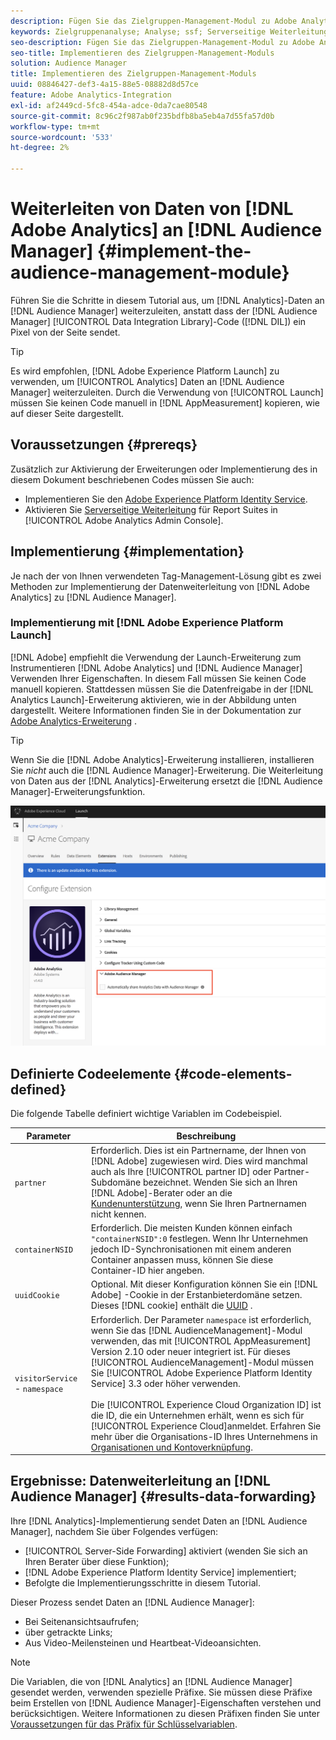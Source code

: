 ```yaml
---
description: Fügen Sie das Zielgruppen-Management-Modul zu Adobe Analytics AppMeasurement hinzu, um Analytics-Daten an Audience Manager weiterzuleiten, anstatt dass der Audience Manager-Data Integration Library-Code (DIL) ein Pixel von der Seite sendet.
keywords: Zielgruppenanalyse; Analyse; ssf; Serverseitige Weiterleitung
seo-description: Fügen Sie das Zielgruppen-Management-Modul zu Adobe Analytics AppMeasurement hinzu, um Analytics-Daten an Audience Manager weiterzuleiten, anstatt dass der Audience Manager-Data Integration Library-Code (DIL) ein Pixel von der Seite sendet.
seo-title: Implementieren des Zielgruppen-Management-Moduls
solution: Audience Manager
title: Implementieren des Zielgruppen-Management-Moduls
uuid: 08846427-def3-4a15-88e5-08882d8d57ce
feature: Adobe Analytics-Integration
exl-id: af2449cd-5fc8-454a-adce-0da7cae80548
source-git-commit: 8c96c2f987ab0f235bdfb8ba5eb4a7d55fa57d0b
workflow-type: tm+mt
source-wordcount: '533'
ht-degree: 2%

---
```


# Weiterleiten von Daten von [!DNL Adobe Analytics] an [!DNL Audience Manager] {#implement-the-audience-management-module}

Führen Sie die Schritte in diesem Tutorial aus, um [!DNL Analytics]-Daten an [!DNL Audience Manager] weiterzuleiten, anstatt dass der [!DNL Audience Manager] [!UICONTROL Data Integration Library]-Code ([!DNL DIL]) ein Pixel von der Seite sendet.

>[!TIP]
>
>Es wird empfohlen, [!DNL Adobe Experience Platform Launch] zu verwenden, um [!UICONTROL Analytics] Daten an [!DNL Audience Manager] weiterzuleiten. Durch die Verwendung von [!UICONTROL Launch] müssen Sie keinen Code manuell in [!DNL AppMeasurement] kopieren, wie auf dieser Seite dargestellt.

## Voraussetzungen {#prereqs}

Zusätzlich zur Aktivierung der Erweiterungen oder Implementierung des in diesem Dokument beschriebenen Codes müssen Sie auch:

* Implementieren Sie den [Adobe Experience Platform Identity Service](https://experienceleague.adobe.com/docs/id-service/using/home.html).
* Aktivieren Sie [Serverseitige Weiterleitung](https://experienceleague.adobe.com/docs/analytics/admin/admin-tools/server-side-forwarding/ssf.html) für Report Suites in [!UICONTROL Adobe Analytics Admin Console].

## Implementierung {#implementation}

Je nach der von Ihnen verwendeten Tag-Management-Lösung gibt es zwei Methoden zur Implementierung der Datenweiterleitung von [!DNL Adobe Analytics] zu [!DNL Audience Manager].

### Implementierung mit [!DNL Adobe Experience Platform Launch]

[!DNL Adobe] empfiehlt die Verwendung der  [](https://experienceleague.adobe.com/docs/launch/using/home.html?lang=en) Launch-Erweiterung zum Instrumentieren  [!DNL Adobe Analytics] und  [!DNL Audience Manager] Verwenden Ihrer Eigenschaften. In diesem Fall müssen Sie keinen Code manuell kopieren. Stattdessen müssen Sie die Datenfreigabe in der [!DNL Analytics Launch]-Erweiterung aktivieren, wie in der Abbildung unten dargestellt. Weitere Informationen finden Sie in der Dokumentation zur [Adobe Analytics-Erweiterung](https://experienceleague.adobe.com/docs/launch/using/extensions-ref/adobe-extension/analytics-extension/overview.html#adobe-audience-manager) .

>[!TIP]
>
>Wenn Sie die [!DNL Adobe Analytics]-Erweiterung installieren, installieren Sie *nicht* auch die [!DNL Audience Manager]-Erweiterung. Die Weiterleitung von Daten aus der [!DNL Analytics]-Erweiterung ersetzt die [!DNL Audience Manager]-Erweiterungsfunktion.

![So aktivieren Sie die Datenfreigabe von der Adobe Analytics-Erweiterung für Audience Manager](/help/using/integration/assets/analytics-to-aam.png)

## Definierte Codeelemente {#code-elements-defined}

Die folgende Tabelle definiert wichtige Variablen im Codebeispiel.

| Parameter | Beschreibung |
|--- |--- |
| `partner` | Erforderlich. Dies ist ein Partnername, der Ihnen von [!DNL Adobe] zugewiesen wird. Dies wird manchmal auch als Ihre [!UICONTROL partner ID] oder Partner-Subdomäne bezeichnet.  Wenden Sie sich an Ihren [!DNL Adobe]-Berater oder an die [Kundenunterstützung](https://helpx.adobe.com/de/marketing-cloud/contact-support.html), wenn Sie Ihren Partnernamen nicht kennen. |
| `containerNSID` | Erforderlich. Die meisten Kunden können einfach `"containerNSID":0` festlegen. Wenn Ihr Unternehmen jedoch ID-Synchronisationen mit einem anderen Container anpassen muss, können Sie diese Container-ID hier angeben. |
| `uuidCookie` | Optional. Mit dieser Konfiguration können Sie ein [!DNL Adobe] -Cookie in der Erstanbieterdomäne setzen. Dieses [!DNL cookie] enthält die [UUID](../../reference/ids-in-aam.md) . |
| `visitorService` - `namespace` | Erforderlich. Der Parameter `namespace` ist erforderlich, wenn Sie das [!DNL AudienceManagement]-Modul verwenden, das mit [!UICONTROL AppMeasurement] Version 2.10 oder neuer integriert ist. Für dieses [!UICONTROL AudienceManagement]-Modul müssen Sie [!UICONTROL Adobe Experience Platform Identity Service] 3.3 oder höher verwenden. <br><br>Die  [!UICONTROL Experience Cloud Organization ID] ist die ID, die ein Unternehmen erhält, wenn es sich für  [!UICONTROL Experience Cloud]anmeldet. Erfahren Sie mehr über die Organisations-ID Ihres Unternehmens in [Organisationen und Kontoverknüpfung](https://experienceleague.adobe.com/docs/core-services/interface/manage-users-and-products/organizations.html). |

## Ergebnisse: Datenweiterleitung an [!DNL Audience Manager] {#results-data-forwarding}

Ihre [!DNL Analytics]-Implementierung sendet Daten an [!DNL Audience Manager], nachdem Sie über Folgendes verfügen:

* [!UICONTROL Server-Side Forwarding] aktiviert (wenden Sie sich an Ihren Berater über diese Funktion);
* [!DNL Adobe Experience Platform Identity Service] implementiert;
* Befolgte die Implementierungsschritte in diesem Tutorial.

Dieser Prozess sendet Daten an [!DNL Audience Manager]:

* Bei Seitenansichtsaufrufen;
* über getrackte Links;
* Aus Video-Meilensteinen und Heartbeat-Videoansichten.

>[!NOTE]
>
>Die Variablen, die von [!DNL Analytics] an [!DNL Audience Manager] gesendet werden, verwenden spezielle Präfixe. Sie müssen diese Präfixe beim Erstellen von [!DNL Audience Manager]-Eigenschaften verstehen und berücksichtigen. Weitere Informationen zu diesen Präfixen finden Sie unter [Voraussetzungen für das Präfix für Schlüsselvariablen](../../features/traits/trait-variable-prefixes.md).
